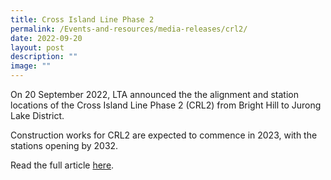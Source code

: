 ```yaml
---
title: Cross Island Line Phase 2
permalink: /Events-and-resources/media-releases/crl2/
date: 2022-09-20
layout: post
description: ""
image: ""
---
```

On 20 September 2022, LTA announced the the alignment and station locations of the Cross Island Line Phase 2 (CRL2) from Bright Hill to Jurong Lake District.

Construction works for CRL2 are expected to commence in 2023, with the stations opening by 2032.

Read the full article [here](https://www.mnd.gov.sg/newsroom/speeches/view/speech-by-minister-desmond-lee-at-the-marina-bay-district-cooling-expansion-and-appreciation-event).